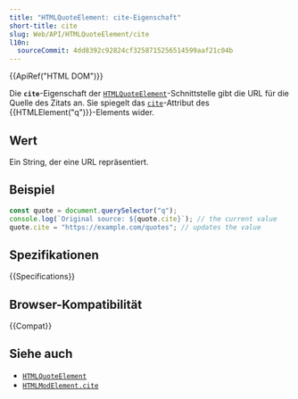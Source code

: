 ```yaml
---
title: "HTMLQuoteElement: cite-Eigenschaft"
short-title: cite
slug: Web/API/HTMLQuoteElement/cite
l10n:
  sourceCommit: 4dd8392c92824cf3258715256514599aaf21c04b
---
```


{{ApiRef("HTML DOM")}}

Die **`cite`**-Eigenschaft der [`HTMLQuoteElement`](/de/docs/Web/API/HTMLQuoteElement)-Schnittstelle gibt die URL für die Quelle des Zitats an. Sie spiegelt das [`cite`](/de/docs/Web/HTML/Element/q#cite)-Attribut des {{HTMLElement("q")}}-Elements wider.

## Wert

Ein String, der eine URL repräsentiert.

## Beispiel

```js
const quote = document.querySelector("q");
console.log(`Original source: ${quote.cite}`); // the current value
quote.cite = "https://example.com/quotes"; // updates the value
```

## Spezifikationen

{{Specifications}}

## Browser-Kompatibilität

{{Compat}}

## Siehe auch

- [`HTMLQuoteElement`](/de/docs/Web/API/HTMLQuoteElement)
- [`HTMLModElement.cite`](/de/docs/Web/API/HTMLModElement/cite)
